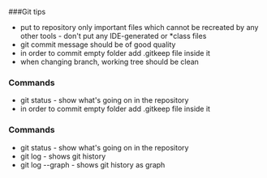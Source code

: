 ###Git tips

- put to repository only important files which cannot be recreated by any other tools - don't put any IDE-generated or *class files
- git commit message should be of good quality
- in order to commit empty folder add .gitkeep file inside it
- when changing branch, working tree should be clean

### Commands
- git status - show what's going on in the repository
- in order to commit empty folder add .gitkeep file inside it

### Commands
- git status - show what's going on in the repository
- git log - shows git history
- git log --graph - shows git history as graph